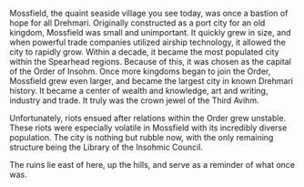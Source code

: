 Mossfield, the quaint seaside village you see today, was once a bastion of hope for all Drehmari. Originally constructed as a port city for an old kingdom, Mossfield was small and unimportant. It quickly grew in size, and when powerful trade companies utilized airship technology, it allowed the city to rapidly grow. Within a decade, it became the most populated city within the Spearhead regions. Because of this, it was chosen as the capital of the Order of Insohm. Once more kingdoms began to join the Order, Mossfield grew even larger, and became the largest city in known Drehmari history. It became a center of wealth and knowledge, art and writing, industry and trade. It truly was the crown jewel of the Third Avihm.

Unfortunately, riots ensued after relations within the Order grew unstable. These riots were especially volatile in Mossfield with its incredibly diverse population. The city is nothing but rubble now, with the only remaining structure being the Library of the Insohmic Council.

The ruins lie east of here, up the hills, and serve as a reminder of what once was.
